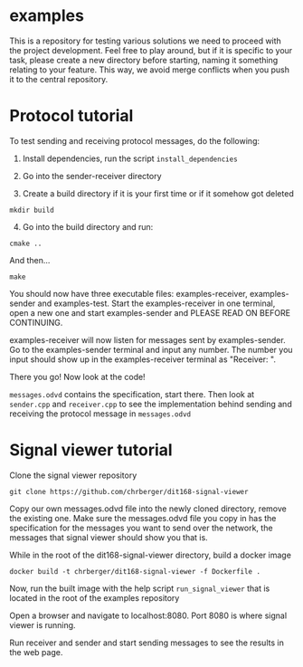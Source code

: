 # examples

This is a repository for testing various solutions we need to proceed with the project development. Feel free to play around, but if it is specific to your task, please create a new directory before starting, naming it something relating to your feature. This way, we avoid merge conflicts when you push it to the central repository.

# Protocol tutorial

To test sending and receiving protocol messages, do the following:

1. Install dependencies, run the script ```install_dependencies```

2. Go into the sender-receiver directory

3. Create a build directory if it is your first time or if it somehow got deleted

```mkdir build```

4. Go into the build directory and run:

```cmake ..```

And then...

```make```

You should now have three executable files: examples-receiver, examples-sender and examples-test. Start the examples-receiver in one terminal, open a new one and start examples-sender and PLEASE READ ON BEFORE CONTINUING.

examples-receiver will now listen for messages sent by examples-sender. Go to the examples-sender terminal and input any number. The number you input should show up in the examples-receiver terminal as "Receiver: <your number>".
  
There you go! Now look at the code!

```messages.odvd``` contains the specification, start there. Then look at ```sender.cpp``` and ```receiver.cpp``` to see the implementation behind sending and receiving the protocol message in ```messages.odvd```

# Signal viewer tutorial

Clone the signal viewer repository

```git clone https://github.com/chrberger/dit168-signal-viewer```

Copy our own messages.odvd file into the newly cloned directory, remove the existing one. Make sure the messages.odvd file you copy in has the specification for the messages you want to send over the network, the messages that signal viewer should show you that is.

While in the root of the dit168-signal-viewer directory, build a docker image

```docker build -t chrberger/dit168-signal-viewer -f Dockerfile .```

Now, run the built image with the help script ```run_signal_viewer``` that is located in the root of the examples repository

Open a browser and navigate to localhost:8080. Port 8080 is where signal viewer is running.

Run receiver and sender and start sending messages to see the results in the web page.
